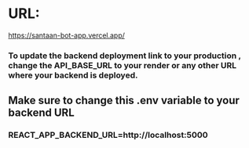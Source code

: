 # URL:
https://santaan-bot-app.vercel.app/

### To update the backend deployment link to your production , change the API_BASE_URL to your render or any other URL where your backend is deployed.

## Make sure to change this .env variable to your backend URL 
### REACT_APP_BACKEND_URL=http://localhost:5000
